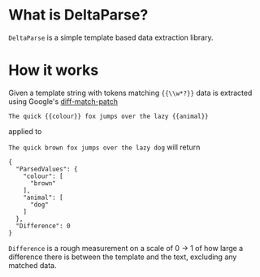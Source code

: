 # What is DeltaParse?
`DeltaParse` is a simple template based data extraction library.

# How it works
Given a template string with tokens matching `{{\\w*?}}` data is extracted using Google's [diff-match-patch](https://github.com/google/diff-match-patch)

`The quick {{colour}} fox jumps over the lazy {{animal}}`

applied to

`The quick brown fox jumps over the lazy dog` will return
```
{
  "ParsedValues": {
    "colour": [
      "brown"
    ],
    "animal": [
      "dog"
    ]
  },
  "Difference": 0
}
```

`Difference` is a rough measurement on a scale of 0 -> 1 of how large a difference there is between the template and the text, excluding any matched data.
